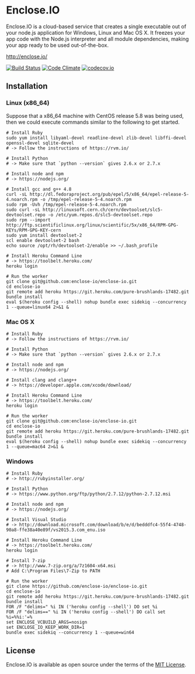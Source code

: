 # Enclose.IO

Enclose.IO 
is a cloud-based service that creates a single executable out of your node.js application
for Windows, Linux and Mac OS X. It freezes your app code with the Node.js interpreter and all module dependencies,
making your app ready to be used out-of-the-box.

http://enclose.io/

[![Build Status](https://travis-ci.org/enclose-io/enclose-io.svg)](https://travis-ci.org/enclose-io/enclose-io)
[![Code Climate](https://codeclimate.com/github/enclose-io/enclose-io/badges/gpa.svg)](https://codeclimate.com/github/enclose-io/enclose-io)
[![codecov.io](https://codecov.io/github/enclose-io/enclose-io/coverage.svg?branch=master)](https://codecov.io/github/enclose-io/enclose-io?branch=master)

## Installation

### Linux (x86_64)

Suppose that a x86_64 machine with CentOS release 5.8 was being used,
then we could execute commands similar to the following to get started.

    # Install Ruby
    sudo yum install libyaml-devel readline-devel zlib-devel libffi-devel openssl-devel sqlite-devel
    # -> Follow the instructions of https://rvm.io/

    # Install Python
    # -> Make sure that `python --version` gives 2.6.x or 2.7.x

    # Install node and npm
    # -> https://nodejs.org/

    # Install gcc and g++ 4.8
    curl -sL http://dl.fedoraproject.org/pub/epel/5/x86_64/epel-release-5-4.noarch.rpm -o /tmp/epel-release-5-4.noarch.rpm
    sudo rpm -Uvh /tmp/epel-release-5-4.noarch.rpm
    sudo curl -sL http://linuxsoft.cern.ch/cern/devtoolset/slc5-devtoolset.repo -o /etc/yum.repos.d/slc5-devtoolset.repo
    sudo rpm --import http://ftp.scientificlinux.org/linux/scientific/5x/x86_64/RPM-GPG-KEYs/RPM-GPG-KEY-cern
    sudo yum install devtoolset-2
    scl enable devtoolset-2 bash
    echo source /opt/rh/devtoolset-2/enable >> ~/.bash_profile

    # Install Heroku Command Line
    # -> https://toolbelt.heroku.com/
    heroku login

    # Run the worker
    git clone git@github.com:enclose-io/enclose-io.git
    cd enclose-io
    git remote add heroku https://git.heroku.com/pure-brushlands-17482.git
    bundle install
    eval $(heroku config --shell) nohup bundle exec sidekiq --concurrency 1 --queue=linux64 2>&1 &

### Mac OS X

    # Install Ruby
    # -> Follow the instructions of https://rvm.io/

    # Install Python
    # -> Make sure that `python --version` gives 2.6.x or 2.7.x

    # Install node and npm
    # -> https://nodejs.org/

    # Install clang and clang++
    # -> https://developer.apple.com/xcode/download/

    # Install Heroku Command Line
    # -> https://toolbelt.heroku.com/
    heroku login
    
    # Run the worker
    git clone git@github.com:enclose-io/enclose-io.git
    cd enclose-io
    git remote add heroku https://git.heroku.com/pure-brushlands-17482.git
    bundle install
    eval $(heroku config --shell) nohup bundle exec sidekiq --concurrency 1 --queue=mac64 2>&1 &

### Windows

    # Install Ruby
    # -> http://rubyinstaller.org/

    # Install Python
    # -> https://www.python.org/ftp/python/2.7.12/python-2.7.12.msi

    # Install node and npm
    # -> https://nodejs.org/

    # Install Visual Studio    
    # -> http://download.microsoft.com/download/b/e/d/bedddfc4-55f4-4748-90a8-ffe38a40e89f/vs2015.3.com_enu.iso

    # Install Heroku Command Line
    # -> https://toolbelt.heroku.com/
    heroku login
    
    # Install 7-zip
    # -> http://www.7-zip.org/a/7z1604-x64.msi
    # Add C:\Program Files\7-Zip to PATH

    # Run the worker
    git clone https://github.com/enclose-io/enclose-io.git
    cd enclose-io
    git remote add heroku https://git.heroku.com/pure-brushlands-17482.git
    bundle install
    FOR /F "delims=" %i IN ('heroku config --shell') DO set %i
    FOR /F "delims==" %i IN ('heroku config --shell') DO call set %i=%%i:'=%
    set ENCLOSE_VCBUILD_ARGS=nosign
    set ENCLOSE_IO_KEEP_WORK_DIR=1
    bundle exec sidekiq --concurrency 1 --queue=win64
    
## License

Enclose.IO is available as open source under the terms of the [MIT License](http://opensource.org/licenses/MIT).
